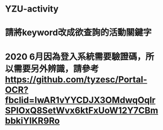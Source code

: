 # YZU-activity
# 請將keyword改成欲查詢的活動關鍵字
# 2020 6月因為登入系統需要驗證碼，所以需要另外辨識，請參考 https://github.com/tyzesc/Portal-OCR?fbclid=IwAR1vYYCDJX3OMdwqOqlrSPlOxQ8SetWvx6ktFxUoW12Y7CBmbbkiYIKR9Ro
